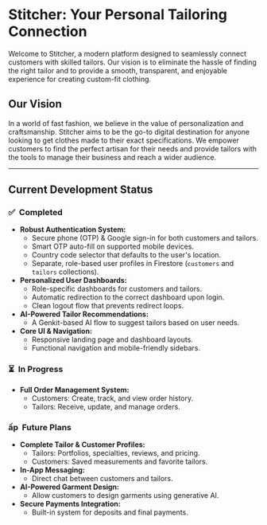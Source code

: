 # Stitcher: Your Personal Tailoring Connection

Welcome to Stitcher, a modern platform designed to seamlessly connect customers with skilled tailors. Our vision is to eliminate the hassle of finding the right tailor and to provide a smooth, transparent, and enjoyable experience for creating custom-fit clothing.

## Our Vision

In a world of fast fashion, we believe in the value of personalization and craftsmanship. Stitcher aims to be the go-to digital destination for anyone looking to get clothes made to their exact specifications. We empower customers to find the perfect artisan for their needs and provide tailors with the tools to manage their business and reach a wider audience.

---

## Current Development Status

### ✅&nbsp; Completed

-   **Robust Authentication System:**
    -   Secure phone (OTP) & Google sign-in for both customers and tailors.
    -   Smart OTP auto-fill on supported mobile devices.
    -   Country code selector that defaults to the user's location.
    -   Separate, role-based user profiles in Firestore (`customers` and `tailors` collections).
-   **Personalized User Dashboards:**
    -   Role-specific dashboards for customers and tailors.
    -   Automatic redirection to the correct dashboard upon login.
    -   Clean logout flow that prevents redirect loops.
-   **AI-Powered Tailor Recommendations:**
    -   A Genkit-based AI flow to suggest tailors based on user needs.
-   **Core UI & Navigation:**
    -   Responsive landing page and dashboard layouts.
    -   Functional navigation and mobile-friendly sidebars.

### ⏳&nbsp; In Progress

-   **Full Order Management System:**
    -   Customers: Create, track, and view order history.
    -   Tailors: Receive, update, and manage orders.

### ấp  Future Plans

-   **Complete Tailor & Customer Profiles:**
    -   Tailors: Portfolios, specialties, reviews, and pricing.
    -   Customers: Saved measurements and favorite tailors.
-   **In-App Messaging:**
    -   Direct chat between customers and tailors.
-   **AI-Powered Garment Design:**
    -   Allow customers to design garments using generative AI.
-   **Secure Payments Integration:**
    -   Built-in system for deposits and final payments.
